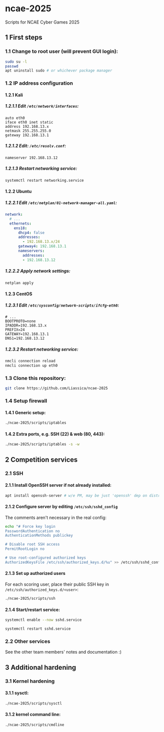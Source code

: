 # ncae-2025

Scripts for NCAE Cyber Games 2025

## 1 First steps

### 1.1 Change to root user (will prevent GUI login):
```sh
sudo su -l
passwd
apt uninstall sudo # or whichever package manager
```

### 1.2 IP address configuration

#### 1.2.1 Kali

##### 1.2.1.1 Edit `/etc/network/interfaces`:
```
auto eth0
iface eth0 inet static
address 192.168.13.x
netmask 255.255.255.0
gateway 192.168.13.1
```

##### 1.2.1.2 Edit: `/etc/resolv.conf`:
```
nameserver 192.168.13.12
```

##### 1.2.1.3 Restart networking service:
```sh
systemctl restart networking.service
```

#### 1.2.2 Ubuntu

##### 1.2.2.1 Edit `/etc/netplan/01-network-manager-all.yaml`:
```yaml
network:
  # ...
  ethernets:
    ens18:
      dhcp4: false
      addresses:
        - 192.168.13.x/24
      gateway4: 192.168.13.1
      nameservers:
        addresses:
        - 192.168.13.12
```

##### 1.2.2.2 Apply network settings:
```sh
netplan apply
```

#### 1.2.3 CentOS

##### 1.2.3.1 Edit `/etc/sysconfig/network-scripts/ifcfg-eth0`:
```
# ...
BOOTPROTO=none
IPADDR=192.168.13.x
PREFIX=24
GATEWAY=192.168.13.1
DNS1=192.168.13.12
```

##### 1.2.3.2 Restart networking service:
```sh
nmcli connection reload
nmcli connection up eth0
```

### 1.3 Clone this repository:
```sh
git clone https://github.com/Liassica/ncae-2025
```

### 1.4 Setup firewall

#### 1.4.1 Generic setup:
```sh
./ncae-2025/scripts/iptables
```

#### 1.4.2 Extra ports, e.g. SSH (22) & web (80, 443):
```sh
./ncae-2025/scripts/iptables -s -w
```

## 2 Competition services

### 2.1 SSH

#### 2.1.1 Install OpenSSH server if not already installed:
```sh
apt install openssh-server # w/e PM, may be just 'openssh' dep on distro
```

#### 2.1.2 Configure server by editing `/etc/ssh/sshd_config`

The comments aren't necessary in the real config:
```sh
echo "# Force key login
PasswordAuthentication no
AuthenticationMethods publickey

# Disable root SSH access
PermitRootLogin no

# Use root-configured authorized keys
AuthorizedKeysFile /etc/ssh/authorized_keys.d/%u" >> /etc/ssh/sshd_config
```

#### 2.1.3 Set up authorized users

For each scoring user, place their public SSH key in `/etc/ssh/authorized_keys.d/<user>`:
```sh
./ncae-2025/scripts/ssh
```

#### 2.1.4 Start/restart service:
```sh
systemctl enable --now sshd.service
```
```sh
systemctl restart sshd.service
```

### 2.2 Other services

See the other team members' notes and documentation :)

## 3 Additional hardening

### 3.1 Kernel hardening

#### 3.1.1 sysctl:
```sh
./ncae-2025/scripts/sysctl
```

#### 3.1.2 kernel command line:
```sh
./ncae-2025/scripts/cmdline
```
